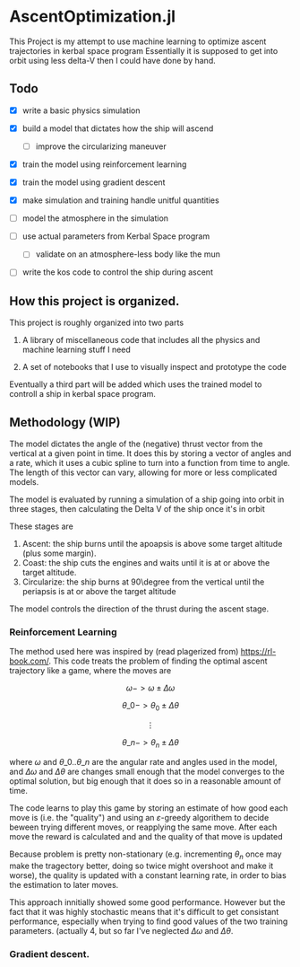 # AscentOptimization.jl

This Project is my attempt to use machine learning to optimize ascent trajectories in kerbal space program
Essentially it is supposed to get into orbit using less delta-V then I could have done by hand. 

## Todo

 - [X] write a basic physics simulation 
 - [X] build a model that dictates how the ship will ascend
 	- [ ] improve the circularizing maneuver
 - [X] train the model using reinforcement learning
 - [X] train the model using gradient descent
 - [X] make simulation and training handle unitful quantities
 - [ ] model the atmosphere in the simulation
 - [ ] use actual parameters from Kerbal Space program
 	- [ ] validate on an atmosphere-less body like the mun
 - [ ] write the kos code to control the ship during ascent
 

## How this project is organized.

This project is roughly organized into two parts

1. A library of miscellaneous code that includes all the physics and machine learning stuff I need

2. A set of notebooks that I use to visually inspect and prototype the code

Eventually a third part will be added which uses the trained model to controll a ship in kerbal space program.

## Methodology (WIP)

The model dictates the angle of the (negative) thrust vector from the vertical at a given point in time.
It does this by storing a vector of angles and a rate, which it uses a cubic spline to turn into a function from time to angle. 
The length of this vector can vary, allowing for more or less complicated models. 

The model is evaluated by running a simulation of a ship going into orbit in three stages, then calculating the Delta V of the ship once it's in orbit

These stages are 

1. Ascent: the ship burns until the apoapsis is above some target altitude (plus some margin). 
2. Coast: the ship cuts the engines and waits until it is at or above the target altitude.
3. Circularize: the ship burns at 90\degree from the vertical until the periapsis is at or above the target altitude

The model controls the direction of the thrust during the ascent stage.

### Reinforcement Learning

The method used here was inspired by (read plagerized from) <https://rl-book.com/>. 
This code treats the problem of finding the optimal ascent trajectory like a game, where the moves are 

$$ \omega -> \omega\pm\Delta\omega $$

$$\theta\_0 -> \theta_0\pm\Delta\theta $$

$$\vdots$$

$$\theta\_n -> \theta_n\pm\Delta\theta $$

where $\omega$ and $\theta\_0..\theta\_n$ are the angular rate and angles used in the model, and $\Delta\omega$ and $\Delta\theta$ 
are changes small enough that the model converges to the optimal solution, but big enough that it does so in a reasonable amount of time. 

The code learns to play this game by storing an estimate of how good each move is (i.e. the "quality") and using an $\varepsilon$-greedy algorithem to 
decide beween trying different moves, or reapplying the same move. After each move the reward is calculated and and the quality of that move is updated

Because problem is pretty non-stationary (e.g. incrementing $\theta_n$ once may make the tragectory better, doing so twice might overshoot and make it 
worse), the quality is updated with a constant learning rate, in order to bias the estimation to later moves. 

This approach innitially showed some good performance. However but the fact that it was highly stochastic means that it's difficult to get consistant 
performance, especially when trying to find good values of the two training parameters. (actually 4, but so far I've neglected $\Delta\omega$ and 
$\Delta\theta$.


### Gradient descent. 


